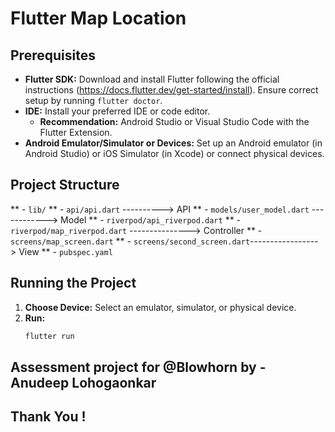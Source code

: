 # Flutter Map Location

## Prerequisites

- **Flutter SDK:** Download and install Flutter following the official instructions (https://docs.flutter.dev/get-started/install). Ensure correct setup by running `flutter doctor`.
- **IDE:** Install your preferred IDE or code editor.
  - **Recommendation:** Android Studio or Visual Studio Code with the Flutter Extension.
- **Android Emulator/Simulator or Devices:** Set up an Android emulator (in Android Studio) or iOS Simulator (in Xcode) or connect physical devices.

## Project Structure

** - `lib/`
** - `api/api.dart` ----------> API
** - `models/user_model.dart` ------------> Model
** - `riverpod/api_riverpod.dart`
** - `riverpod/map_riverpod.dart` ---------------> Controller
** - `screens/map_screen.dart`
** - `screens/second_screen.dart`-----------------> View
** - `pubspec.yaml`

## Running the Project

1.  **Choose Device:** Select an emulator, simulator, or physical device.
2.  **Run:**
    ```bash
    flutter run
    ```

## Assessment project for @Blowhorn by - Anudeep Lohogaonkar

## Thank You !
